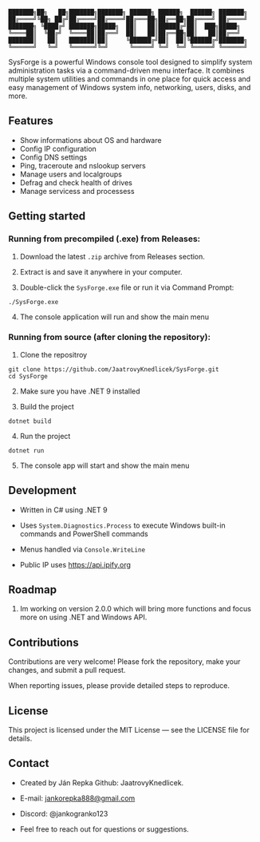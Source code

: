 

    ███████╗██╗   ██╗███████╗███████╗ ██████╗ ██████╗  ██████╗ ███████╗
    ██╔════╝╚██╗ ██╔╝██╔════╝██╔════╝██╔═══██╗██╔══██╗██╔════╝ ██╔════╝
    ███████╗ ╚████╔╝ ███████╗█████╗  ██║   ██║██████╔╝██║  ███╗█████╗  
    ╚════██║  ╚██╔╝  ╚════██║██╔══╝  ██║   ██║██╔══██╗██║   ██║██╔══╝  
    ███████║   ██║   ███████║██║     ╚██████╔╝██║  ██║╚██████╔╝███████╗
    ╚══════╝   ╚═╝   ╚══════╝╚═╝      ╚═════╝ ╚═╝  ╚═╝ ╚═════╝ ╚══════╝
                                                                   

  

SysForge is a powerful Windows console tool designed to simplify system administration tasks via a command-driven menu interface. It combines multiple system utilities and commands in one place for quick access and easy management of Windows system info, networking, users, disks, and more.

  
  

## Features

  

 - Show informations about OS and hardware
 - Config IP configuration
 - Config DNS settings
 - Ping, traceroute and nslookup servers
 - Manage users and localgroups
 - Defrag and check health of drives
 - Manage servicess and processess

  

## Getting started

  

### Running from precompiled (.exe) from Releases:

  

  

1. Download the latest `.zip` archive from Releases section.

  

2. Extract is and save it anywhere in your computer.

  

3. Double-click the `SysForge.exe` file or run it via Command Prompt:

  

~~~
./SysForge.exe
~~~

  

  

4. The console application will run and show the main menu

  

  

### Running from source (after cloning the repository):

  

1. Clone the repositroy

  

~~~
git clone https://github.com/JaatrovyKnedlicek/SysForge.git
cd SysForge
~~~

  

2. Make sure you have .NET 9 installed

  

3. Build the project

  

~~~
dotnet build
~~~

  

4. Run the project

  

~~~
dotnet run
~~~

  

5. The console app will start and show the main menu

  

  



## Development

  

  

- Written in C# using .NET 9

  

- Uses `System.Diagnostics.Process` to execute Windows built-in commands and PowerShell commands

  

- Menus handled via `Console.WriteLine`



- Public IP uses https://api.ipify.org

  
  

## Roadmap

  
 1. Im working on version 2.0.0 which will bring more functions and focus more on using .NET and Windows API.

  
## Contributions

  
Contributions are very welcome! Please fork the repository, make your changes, and submit a pull request.


When reporting issues, please provide detailed steps to reproduce.

  


## License

  
This project is licensed under the MIT License — see the LICENSE file for details.

  


## Contact

  
- Created by Ján Repka Github: JaatrovyKnedlicek.

  
- E-mail: jankorepka888@gmail.com

  
- Discord: @jankogranko123


- Feel free to reach out for questions or suggestions.